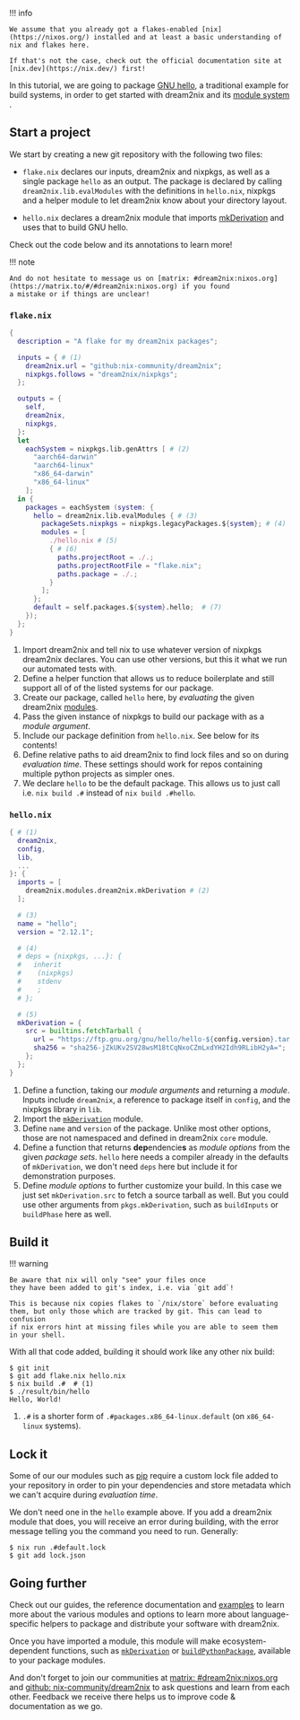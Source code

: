 !!! info

    We assume that you already got a flakes-enabled [nix](https://nixos.org/) installed and at least a basic understanding of nix and flakes here.

    If that's not the case, check out the official documentation site at [nix.dev](https://nix.dev/) first!

In this tutorial, we are going to package [GNU hello](https://gnu.org/s/hello), a traditional example for build systems, in order to get started
with dream2nix and its [module system ](./modules.md).

## Start a project

We start by creating a new git repository with the following two files:

- `flake.nix` declares our inputs, dream2nix and nixpkgs, as well as a single package `hello` as an output.
  The package is declared by calling `dream2nix.lib.evalModules` with the definitions in `hello.nix`, nixpkgs
  and a helper module to let dream2nix know about your directory layout.

- `hello.nix` declares a dream2nix module that imports [mkDerivation](./reference/mkDerivation/index.md) and
  uses that to build GNU hello.

Check out the code below and its annotations to learn more!

!!! note

    And do not hesitate to message us on [matrix: #dream2nix:nixos.org](https://matrix.to/#/#dream2nix:nixos.org) if you found
    a mistake or if things are unclear!

### `flake.nix`

```nix title="flake.nix"
{
  description = "A flake for my dream2nix packages";

  inputs = { # (1)
    dream2nix.url = "github:nix-community/dream2nix";
    nixpkgs.follows = "dream2nix/nixpkgs";
  };

  outputs = {
    self,
    dream2nix,
    nixpkgs,
  }:
  let
    eachSystem = nixpkgs.lib.genAttrs [ # (2)
      "aarch64-darwin"
      "aarch64-linux"
      "x86_64-darwin"
      "x86_64-linux"
    ];
  in {
    packages = eachSystem (system: {
      hello = dream2nix.lib.evalModules { # (3)
        packageSets.nixpkgs = nixpkgs.legacyPackages.${system}; # (4)
        modules = [
          ./hello.nix # (5)
          { # (6)
            paths.projectRoot = ./.;
            paths.projectRootFile = "flake.nix";
            paths.package = ./.;
          }
        ];
      };
      default = self.packages.${system}.hello;  # (7)
    });
  };
}
```

1. Import dream2nix and tell nix to use whatever version of nixpkgs dream2nix declares. You can use other versions, but this it what we run our automated tests with.
2. Define a helper function that allows us to reduce boilerplate and still support all of of the listed systems for our package.
3. Create our package, called `hello` here, by *evaluating* the given dream2nix [modules](./modules.md).
4. Pass the given instance of nixpkgs to build our package with as a *module argument*.
5. Include our package definition from `hello.nix`. See below for its contents!
6. Define relative paths to aid dream2nix to find lock files and so on during *evaluation time*. These settings should work for repos containing multiple python projects as simpler ones.
7. We declare `hello` to be the default package. This allows us to just call i.e. `nix build .#` instead of `nix build .#hello`.

### `hello.nix`

```nix title="hello.nix"
{ # (1)
  dream2nix,
  config,
  lib,
  ...
}: {
  imports = [
    dream2nix.modules.dream2nix.mkDerivation # (2)
  ];

  # (3)
  name = "hello";
  version = "2.12.1";

  # (4)
  # deps = {nixpkgs, ...}: {
  #   inherit
  #    (nixpkgs)
  #    stdenv
  #    ;
  # };

  # (5)
  mkDerivation = {
    src = builtins.fetchTarball {
      url = "https://ftp.gnu.org/gnu/hello/hello-${config.version}.tar.gz";
      sha256 = "sha256-jZkUKv2SV28wsM18tCqNxoCZmLxdYH2Idh9RLibH2yA=";
    };
  };
}
```

1. Define a function, taking our *module arguments* and returning a *module*.
   Inputs include `dream2nix`, a reference to package itself in `config`, and the nixpkgs library in `lib`.
2. Import the [`mkDerivation`](./reference/mkDerivation/index.md) module.
3. Define `name` and `version` of the package. Unlike most other options, those are not namespaced and defined in dream2nix `core` module.
4. Define a function that returns **dep**endencie**s** as *module options* from the given *package sets*.
   `hello` here needs a compiler already in the defaults of `mkDerivation`, we don't need `deps` here but include it for demonstration purposes.
5. Define *module options* to further customize your build. In this case we just set `mkDerivation.src` to fetch a source tarball as well.
   But you could use other arguments from `pkgs.mkDerivation`, such as `buildInputs` or `buildPhase` here as well.

## Build it

!!! warning

    Be aware that nix will only "see" your files once
    they have been added to git's index, i.e. via `git add`!

    This is because nix copies flakes to `/nix/store` before evaluating
    them, but only those which are tracked by git. This can lead to confusion
    if nix errors hint at missing files while you are able to seem them
    in your shell.

With all that code added, building it should work like any other nix build:
   
```shell-session
$ git init
$ git add flake.nix hello.nix
$ nix build .#  # (1) 
$ ./result/bin/hello
Hello, World!
```

1. `.#` is a shorter form of `.#packages.x86_64-linux.default` (on `x86_64-linux` systems).

## Lock it

Some of our our modules such as [pip](./reference/pip/index.md) require a custom lock file
added to your repository in order to pin your dependencies and store metadata which we can't
acquire during *evaluation time*.

We don't need one in the `hello` example above. If you add a dream2nix module that does,
you will receive an error during building, with the error message telling you the command
you need to run. Generally:

```shell-session
$ nix run .#default.lock
$ git add lock.json
```

## Going further

Check out our guides, the reference documentation and [examples](https://github.com/nix-community/dream2nix/tree/main/examples/packages/languages)
to learn more about the various modules and options to learn more about language-specific helpers to package and distribute your software with dream2nix.

Once you have imported a module, this module will make ecosystem-dependent functions, such as [`mkDerivation`](./reference/mkDerivation/index.md) or [`buildPythonPackage`](./reference/buildPythonPackage/index.md), available to your package modules.

And don't forget to join our communities at [matrix: #dream2nix:nixos.org](https://matrix.to/#/#dream2nix:nixos.org) and [github: nix-community/dream2nix](https://github.com/nix-community/dream2nix) to ask questions and learn from each other. Feedback we receive
there helps us to improve code & documentation as we go.

